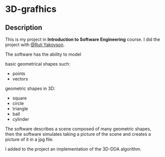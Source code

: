 # 3D-grafhics
## Description  
This is my project in **Introduction to Software Engineering** course.
I did the project with [@Ruli Yakovson](https://github.com/RulyYakovson).

The software has the ability to model  

basic geometrical shapes such:
* points
* vectors  

geometric shapes in 3D:
* square
* circle
* triangle
* ball
* cylinder

The software describes a scene composed of many geometric shapes,  
then the software simulates taking a picture of the scene and creates a picture of it in a jpg file.


I added to the project an implementation of the 3D-DDA algorithm.
